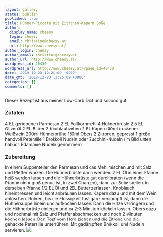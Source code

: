 ```yaml
---
layout: gallery
status: publish
published: true
title: Hühner-Piccata mit Zitronen-Kapern Soße
author:
  display_name: cheesy
  login: cheesy
  email: christine@cheesy.at
  url: http://www.cheesy.at/
author_login: cheesy
author_email: christine@cheesy.at
author_url: http://www.cheesy.at/
wordpress_id: 40430
wordpress_url: http://www.cheesy.at/?page_id=40430
date: '2019-12-23 12:25:09 +0000'
date_gmt: '2019-12-23 11:25:09 +0000'
categories: []
comments: []
---
```

Dieses Rezept ist aus meiner Low-Carb Diät und sooooo gut!
### Zutaten
4 EL geriebenen Parmesan
2 EL Vollkornmehl
4 Hühnerbrüste
2.5 EL Olivenöl
2 EL Butter
2 Knoblauhzehen
2 EL Kapern
50ml trockener Weißwein
200ml Hühnerbrühe
150ml Obers
2 Zitronen, gepresst
1 große handvoll Petersilie
1 Brokkoli
Nudeln oder Zucchini-Nudeln (im Bild unten hab ich Edamame Nudeln genommen)
### Zubereitung
In einem Suppenteller den Parmesan und das Mehl mischen und mit Salz und Pfeffer würzen. Die Hühnerbrüste darin wenden.
2 EL Öl in einer Pfanne heiß werden lassen und die Hühnerbrüste gut durchbraten (wenn die Pfanne nicht groß genug ist, in zwei Chargen), dann zur Seite stellen.
In derselben Pfanne 1/2 EL Öl und 2EL Butter zerlassen. Knoblauch hineinpressen und leicht anbräunen lassen. Kapern dazu und mit dem Wein ablöschen. Rühren, bis die Flüssigkeit fast ganz verdampft ist, dann die Hühnersuppe hinein und aufkochen lassen. Dann die Hitze verringern und die Hühnerbrüste einlegen und ca 2-3 Minuten köcheln lassen.
Obers dazu und nochmal mit Salz und Pfeffer abschmecken und noch 2 Minuten köcheln lassen. Den Topf vom Herd ziehen und die Zitrone und die gehackte Petersilie unterrühren.
Mit gadämpften Brokkoli und Nudeln servieren.
![](http://www.cheesy.at/wp-content/uploads/Lemon-Chicken-Piccata-1.jpg)
